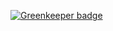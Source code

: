 

[![Greenkeeper badge](https://badges.greenkeeper.io/prashantsharma/todo.svg)](https://greenkeeper.io/)